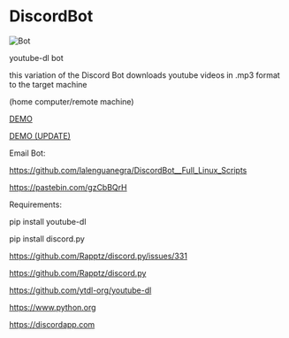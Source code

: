 # DiscordBot

![Bot](https://i.ibb.co/SVSC6sy/discord-bot.png)

youtube-dl bot

this variation of the Discord Bot downloads youtube videos in .mp3 format to the target machine 

(home computer/remote machine)

[DEMO](https://youtu.be/jDu2_ZUhRFE)

[DEMO (UPDATE)](https://www.youtube.com/watch?v=k0-FDPEVZ0k)

Email Bot:

https://github.com/lalenguanegra/DiscordBot__Full_Linux_Scripts

https://pastebin.com/gzCbBQrH

Requirements:

pip install youtube-dl

pip install discord.py

https://github.com/Rapptz/discord.py/issues/331

https://github.com/Rapptz/discord.py

https://github.com/ytdl-org/youtube-dl

https://www.python.org

https://discordapp.com


